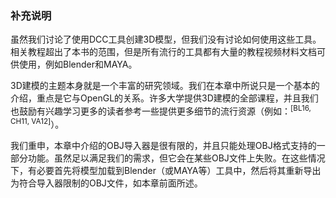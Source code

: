 ### 补充说明

虽然我们讨论了使用DCC工具创建3D模型，但我们没有讨论如何使用这些工具。相关教程超出了本书的范围，但是所有流行的工具都有大量的教程视频材料文档可供使用，例如Blender和MAYA。

3D建模的主题本身就是一个丰富的研究领域。我们在本章中所说只是一个基本的介绍，重点是它与OpenGL的关系。许多大学提供3D建模的全部课程，并且我们也鼓励有兴趣学习更多的读者参考一些提供更多细节的流行资源（例如：<sup class="my_markdown">[BL16, CH11, VA12]</sup>）。

我们重申，本章中介绍的OBJ导入器是很有限的，并且只能处理OBJ格式支持的一部分功能。虽然足以满足我们的需求，但它会在某些OBJ文件上失败。在这些情况下，有必要首先将模型加载到Blender（或MAYA等）工具中，然后将其重新导出为符合导入器限制的OBJ文件，如本章前面所述。

